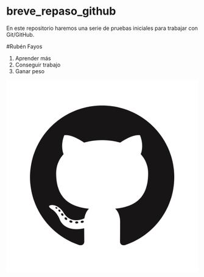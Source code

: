 # breve_repaso_github
En este repositorio haremos una serie de pruebas iniciales para trabajar con Git/GitHub.

#Rubén Fayos
1. Aprender más
2. Conseguir trabajo
3. Ganar peso

![alt text](GitHub-Mark.png)
